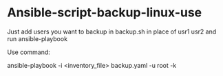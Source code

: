 # Ansible-script-backup-linux-use

Just add users you want to backup in backup.sh in place of usr1 usr2 and run ansible-playbook

Use command:

ansible-playbook -i <inventory_file> backup.yaml -u root -k 
